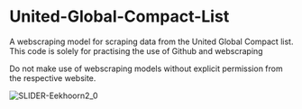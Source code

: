 # United-Global-Compact-List
A webscraping model for scraping data from the United Global Compact list. This code is solely for practising the use of Github and webscraping

Do not make use of webscraping models without explicit permission from the respective website. 

![SLIDER-Eekhoorn2_0](https://user-images.githubusercontent.com/72629028/136697469-6aa6c1cc-42a4-4add-a975-a5ada6104b07.jpg)

